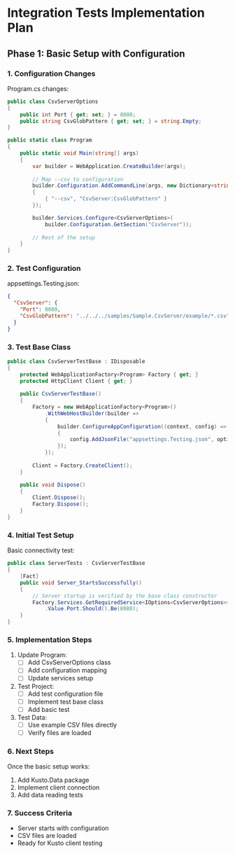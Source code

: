 # Integration Tests Implementation Plan

## Phase 1: Basic Setup with Configuration

### 1. Configuration Changes

Program.cs changes:
```csharp
public class CsvServerOptions
{
    public int Port { get; set; } = 8080;
    public string CsvGlobPattern { get; set; } = string.Empty;
}

public static class Program
{
    public static void Main(string[] args)
    {
        var builder = WebApplication.CreateBuilder(args);
        
        // Map --csv to configuration
        builder.Configuration.AddCommandLine(args, new Dictionary<string, string>
        {
            { "--csv", "CsvServer:CsvGlobPattern" }
        });

        builder.Services.Configure<CsvServerOptions>(
            builder.Configuration.GetSection("CsvServer"));
        
        // Rest of the setup
    }
}
```

### 2. Test Configuration

appsettings.Testing.json:
```json
{
  "CsvServer": {
    "Port": 8080,
    "CsvGlobPattern": "../../../samples/Sample.CsvServer/example/*.csv"
  }
}
```

### 3. Test Base Class

```csharp
public class CsvServerTestBase : IDisposable
{
    protected WebApplicationFactory<Program> Factory { get; }
    protected HttpClient Client { get; }
    
    public CsvServerTestBase()
    {
        Factory = new WebApplicationFactory<Program>()
            .WithWebHostBuilder(builder =>
            {
                builder.ConfigureAppConfiguration((context, config) =>
                {
                    config.AddJsonFile("appsettings.Testing.json", optional: false);
                });
            });
            
        Client = Factory.CreateClient();
    }

    public void Dispose()
    {
        Client.Dispose();
        Factory.Dispose();
    }
}
```

### 4. Initial Test Setup

Basic connectivity test:
```csharp
public class ServerTests : CsvServerTestBase
{
    [Fact]
    public void Server_StartsSuccessfully()
    {
        // Server startup is verified by the base class constructor
        Factory.Services.GetRequiredService<IOptions<CsvServerOptions>>()
            .Value.Port.Should().Be(8080);
    }
}
```

### 5. Implementation Steps

1. Update Program:
   - [ ] Add CsvServerOptions class
   - [ ] Add configuration mapping
   - [ ] Update services setup

2. Test Project:
   - [ ] Add test configuration file
   - [ ] Implement test base class
   - [ ] Add basic test

3. Test Data:
   - [ ] Use example CSV files directly
   - [ ] Verify files are loaded

### 6. Next Steps

Once the basic setup works:
1. Add Kusto.Data package
2. Implement client connection
3. Add data reading tests

### 7. Success Criteria

- Server starts with configuration
- CSV files are loaded
- Ready for Kusto client testing